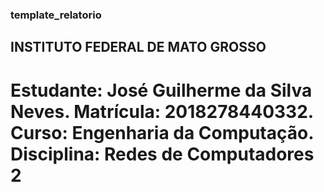 ### template_relatorio
## INSTITUTO FEDERAL DE MATO GROSSO
# Estudante: José Guilherme da Silva Neves. Matrícula: 2018278440332. Curso: Engenharia da Computação. Disciplina: Redes de Computadores 2
